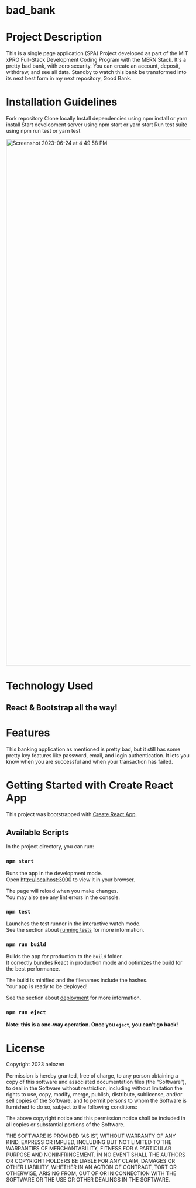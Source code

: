 # bad_bank

# Project Description
This is a single page application (SPA) Project developed as part of the MIT xPRO Full-Stack Development Coding Program with the MERN Stack. It's a pretty bad bank, with zero security. You can create an account, deposit, withdraw, and see all data. Standby to watch this bank be transformed into its next best form in my next repository, Good Bank. 

# Installation Guidelines
Fork repository
Clone locally
Install dependencies using npm install or yarn install
Start development server using npm start or yarn start
Run test suite using npm run test or yarn test

<img width="1433" alt="Screenshot 2023-06-24 at 4 49 58 PM" src="https://github.com/aelozen/bad-bank/assets/115373521/47f7cbc1-5432-4a84-a650-8b18b0e10238">


# Technology Used
## React & Bootstrap all the way!

# Features
This banking application as mentioned is pretty bad, but it still has some pretty key features like password, email, and login authentication. It lets you know when you are successful and when your transaction has failed.

# Getting Started with Create React App

This project was bootstrapped with [Create React App](https://github.com/facebook/create-react-app).

## Available Scripts

In the project directory, you can run:

### `npm start`

Runs the app in the development mode.\
Open [http://localhost:3000](http://localhost:3000) to view it in your browser.

The page will reload when you make changes.\
You may also see any lint errors in the console.

### `npm test`

Launches the test runner in the interactive watch mode.\
See the section about [running tests](https://facebook.github.io/create-react-app/docs/running-tests) for more information.

### `npm run build`

Builds the app for production to the `build` folder.\
It correctly bundles React in production mode and optimizes the build for the best performance.

The build is minified and the filenames include the hashes.\
Your app is ready to be deployed!

See the section about [deployment](https://facebook.github.io/create-react-app/docs/deployment) for more information.

### `npm run eject`

**Note: this is a one-way operation. Once you `eject`, you can't go back!**

# License
Copyright 2023 aelozen

Permission is hereby granted, free of charge, to any person obtaining a copy of this software and associated documentation files (the “Software”), to deal in the Software without restriction, including without limitation the rights to use, copy, modify, merge, publish, distribute, sublicense, and/or sell copies of the Software, and to permit persons to whom the Software is furnished to do so, subject to the following conditions:

The above copyright notice and this permission notice shall be included in all copies or substantial portions of the Software.

THE SOFTWARE IS PROVIDED “AS IS”, WITHOUT WARRANTY OF ANY KIND, EXPRESS OR IMPLIED, INCLUDING BUT NOT LIMITED TO THE WARRANTIES OF MERCHANTABILITY, FITNESS FOR A PARTICULAR PURPOSE AND NONINFRINGEMENT. IN NO EVENT SHALL THE AUTHORS OR COPYRIGHT HOLDERS BE LIABLE FOR ANY CLAIM, DAMAGES OR OTHER LIABILITY, WHETHER IN AN ACTION OF CONTRACT, TORT OR OTHERWISE, ARISING FROM, OUT OF OR IN CONNECTION WITH THE SOFTWARE OR THE USE OR OTHER DEALINGS IN THE SOFTWARE.



